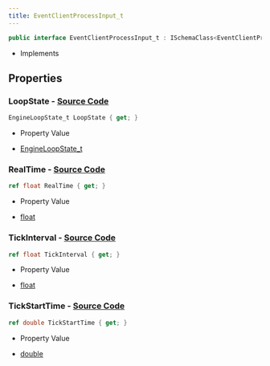 ```yaml
---
title: EventClientProcessInput_t
---
```


```csharp
public interface EventClientProcessInput_t : ISchemaClass<EventClientProcessInput_t>, ISchemaField, ISchemaClass, INativeHandle
```

- Implements

## Properties

### **LoopState** - [Source Code](https://github.com/swiftly-solution/swiftlys2/blob/main/managed/src/SwiftlyS2.Generated/Schemas/Interfaces/EventClientProcessInput_t.cs#L16)

```csharp
EngineLoopState_t LoopState { get; }
```

- Property Value

- [EngineLoopState_t](/docs/api/shared/schemadefinitions/engineloopstate_t)

### **RealTime** - [Source Code](https://github.com/swiftly-solution/swiftlys2/blob/main/managed/src/SwiftlyS2.Generated/Schemas/Interfaces/EventClientProcessInput_t.cs#L18)

```csharp
ref float RealTime { get; }
```

- Property Value

- [float](https://learn.microsoft.com/dotnet/api/system.single)

### **TickInterval** - [Source Code](https://github.com/swiftly-solution/swiftlys2/blob/main/managed/src/SwiftlyS2.Generated/Schemas/Interfaces/EventClientProcessInput_t.cs#L20)

```csharp
ref float TickInterval { get; }
```

- Property Value

- [float](https://learn.microsoft.com/dotnet/api/system.single)

### **TickStartTime** - [Source Code](https://github.com/swiftly-solution/swiftlys2/blob/main/managed/src/SwiftlyS2.Generated/Schemas/Interfaces/EventClientProcessInput_t.cs#L22)

```csharp
ref double TickStartTime { get; }
```

- Property Value

- [double](https://learn.microsoft.com/dotnet/api/system.double)

